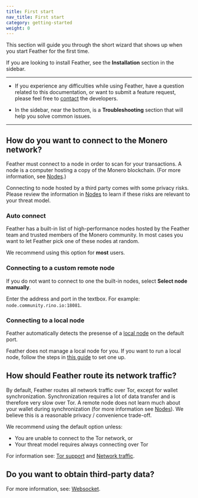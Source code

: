 ```yaml
---
title: First start
nav_title: First start
category: getting-started
weight: 0
---
```


This section will guide you through the short wizard that shows up when you start Feather for the first time.

If you are looking to install Feather, see the **Installation** section in the sidebar.

---

- If you experience any difficulties while using Feather, have a question related to this documentation, or want to submit a feature request, please feel free to [contact](report-an-issue) the developers.

- In the sidebar, near the bottom, is a **Troubleshooting** section that will help you solve common issues.

---

## How do you want to connect to the Monero network?

Feather must connect to a node in order to scan for your transactions. A node is a computer hosting a copy of the Monero blockchain. (For more information, see [Nodes](nodes).)

Connecting to node hosted by a third party comes with some privacy risks. Please review the information in [Nodes](nodes) to learn if these risks are relevant to your threat model.

### Auto connect

Feather has a built-in list of high-performance nodes hosted by the Feather team and trusted members of the Monero community. In most cases you want to let Feather pick one of these nodes at random.

We recommend using this option for **most** users.

### Connecting to a custom remote node

If you do not want to connect to one the built-in nodes, select **Select node manually**.

Enter the address and port in the textbox. For example: `node.community.rino.io:18081`.

### Connecting to a local node

Feather automatically detects the presense of a [local node](local-node) on the default port.

Feather does not manage a local node for you. 
If you want to run a local node, follow the steps in [this guide](https://moneroguides.org/tutorials/01x02-setting-up-your-own-node/) to set one up.

## How should Feather route its network traffic?

By default, Feather routes all network traffic over Tor, except for wallet synchronization. Synchronization requires a lot of data transfer and is therefore very slow over Tor. A remote node does not learn much about your wallet during synchronization (for more information see [Nodes](nodes)). We believe this is a reasonable privacy / convenience trade-off.

We recommend using the default option unless:

- You are unable to connect to the Tor network, or
- Your threat model requires always connecting over Tor

For information see: [Tor support](tor-support) and [Network traffic](network-traffic).

## Do you want to obtain third-party data?

For more information, see: [Websocket](websocket).
